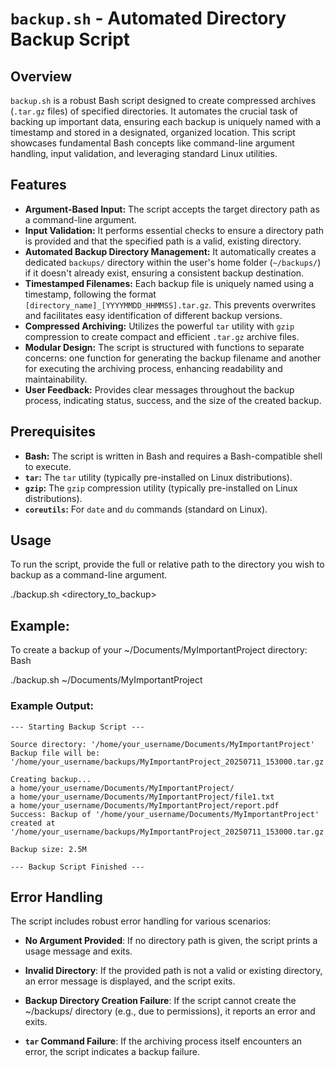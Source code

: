 # `backup.sh` - Automated Directory Backup Script

## Overview

`backup.sh` is a robust Bash script designed to create compressed archives (`.tar.gz` files) of specified directories. It automates the crucial task of backing up important data, ensuring each backup is uniquely named with a timestamp and stored in a designated, organized location. This script showcases fundamental Bash concepts like command-line argument handling, input validation, and leveraging standard Linux utilities.

## Features

* **Argument-Based Input:** The script accepts the target directory path as a command-line argument.
* **Input Validation:** It performs essential checks to ensure a directory path is provided and that the specified path is a valid, existing directory.
* **Automated Backup Directory Management:** It automatically creates a dedicated `backups/` directory within the user's home folder (`~/backups/`) if it doesn't already exist, ensuring a consistent backup destination.
* **Timestamped Filenames:** Each backup file is uniquely named using a timestamp, following the format `[directory_name]_[YYYYMMDD_HHMMSS].tar.gz`. This prevents overwrites and facilitates easy identification of different backup versions.
* **Compressed Archiving:** Utilizes the powerful `tar` utility with `gzip` compression to create compact and efficient `.tar.gz` archive files.
* **Modular Design:** The script is structured with functions to separate concerns: one function for generating the backup filename and another for executing the archiving process, enhancing readability and maintainability.
* **User Feedback:** Provides clear messages throughout the backup process, indicating status, success, and the size of the created backup.

## Prerequisites

* **Bash:** The script is written in Bash and requires a Bash-compatible shell to execute.
* **`tar`:** The `tar` utility (typically pre-installed on Linux distributions).
* **`gzip`:** The `gzip` compression utility (typically pre-installed on Linux distributions).
* **`coreutils`:** For `date` and `du` commands (standard on Linux).

## Usage

To run the script, provide the full or relative path to the directory you wish to backup as a command-line argument.


./backup.sh <directory_to_backup>

## Example:

To create a backup of your ~/Documents/MyImportantProject directory:
Bash

./backup.sh ~/Documents/MyImportantProject

### Example Output:

    --- Starting Backup Script ---
    
    Source directory: '/home/your_username/Documents/MyImportantProject'
    Backup file will be: '/home/your_username/backups/MyImportantProject_20250711_153000.tar.gz'

    Creating backup...
    a home/your_username/Documents/MyImportantProject/
    a home/your_username/Documents/MyImportantProject/file1.txt
    a home/your_username/Documents/MyImportantProject/report.pdf
    Success: Backup of '/home/your_username/Documents/MyImportantProject' created at '/home/your_username/backups/MyImportantProject_20250711_153000.tar.gz'

    Backup size: 2.5M

    --- Backup Script Finished ---

## Error Handling

The script includes robust error handling for various scenarios:

* **No Argument Provided**: If no directory path is given, the script prints a usage message and exits.

* **Invalid Directory**: If the provided path is not a valid or existing directory, an error message is displayed, and the script exits.

* **Backup Directory Creation Failure**: If the script cannot create the ~/backups/ directory (e.g., due to permissions), it reports an error and exits.

* **`tar`  Command Failure**: If the archiving process itself encounters an error, the script indicates a backup failure.